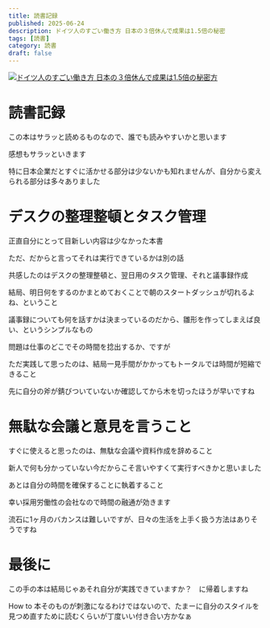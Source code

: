 ```yaml
---
title: 読書記録
published: 2025-06-24
description: ドイツ人のすごい働き方 日本の３倍休んで成果は1.5倍の秘密
tags: [読書]
category: 読書
draft: false
---
```


[![ドイツ人のすごい働き方 日本の３倍休んで成果は1.5倍の秘密方](https://m.media-amazon.com/images/I/71d8uCh4WzL._SY425_.jpg)](https://amzn.asia/d/1eV2Ubg)

# 読書記録

この本はサラッと読めるものなので、誰でも読みやすいかと思います

感想もサラッといきます

特に日本企業だとすぐに活かせる部分は少ないかも知れませんが、自分から変えられる部分は多々ありました

# デスクの整理整頓とタスク管理

正直自分にとって目新しい内容は少なかった本書

ただ、だからと言ってそれは実行できているかは別の話

共感したのはデスクの整理整頓と、翌日用のタスク管理、それと議事録作成

結局、明日何をするのかまとめておくことで朝のスタートダッシュが切れるよね、ということ

議事録についても何を話すかは決まっているのだから、雛形を作ってしまえば良い、というシンプルなもの

問題は仕事のどこでその時間を捻出するか、ですが

ただ実践して思ったのは、結局一見手間がかかってもトータルでは時間が短縮できること

先に自分の斧が錆びついていないか確認してから木を切ったほうが早いですね

# 無駄な会議と意見を言うこと

すぐに使えると思ったのは、無駄な会議や資料作成を辞めること

新人で何も分かっていない今だからこそ言いやすくて実行すべきかと思いました

あとは自分の時間を確保することに執着すること

幸い採用労働性の会社なので時間の融通が効きます

流石に1ヶ月のバカンスは難しいですが、日々の生活を上手く扱う方法はありそうですね

# 最後に

この手の本は結局じゃあそれ自分が実践できていますか？　に帰着しますね

How to 本そのものが刺激になるわけではないので、たまーに自分のスタイルを見つめ直すために読むくらいが丁度いい付き合い方かなぁ
